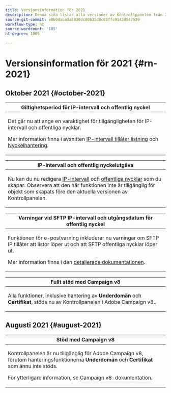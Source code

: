 ```yaml
---
title: Versionsinformation för 2021
description: Denna sida listar alla versioner av Kontrollpanelen från 2021.
source-git-commit: e0b0daba3a5820dc80b35d8c83ffc9143d547529
workflow-type: ht
source-wordcount: '185'
ht-degree: 100%

---
```


# Versionsinformation för 2021 {#rn-2021}

## Oktober 2021 {#october-2021}

<table>
<thead>
<tr>
<th><strong>Giltighetsperiod för IP-intervall och offentlig nyckel</strong><br/></th>
</tr>
</thead>
<tbody>
<tr>
<td>
<p>Det går nu att ange en varaktighet för tillgängligheten för IP-intervall och offentliga nycklar. </p><p>Mer information finns i avsnitten <a href="../sftp/using/ip-range-allow-listing.md#adding-ip-addresses-allow-list">IP-intervall tillåter listning</a> och <a href="../sftp/using/key-management.md#installing-ssh-key">Nyckelhantering</a>.</p>
</td>
</tr>
</tbody>
</table>

<table>
<thead>
<tr>
<th><strong>IP-intervall och offentlig nyckelutgåva</strong><br/></th>
</tr>
</thead>
<tbody>
<tr>
<td>
<p>Nu kan du nu redigera <a href="../sftp/using/ip-range-allow-listing.md#editing-ip-ranges">IP-intervall</a> och <a href="../sftp/using/key-management.md#editing-public-keys">offentliga nycklar</a> som du skapar. Observera att den här funktionen inte är tillgänglig för objekt som skapats före den aktuella versionen av Kontrollpanelen.
</td>
</tr>
</tbody>
</table>

<table>
<thead>
<tr>
<th><strong>Varningar vid SFTP IP-intervall och utgångsdatum för offentlig nyckel</strong><br/></th>
</tr>
</thead>
<tbody>
<tr>
<td>
<p>Funktionen för e-postvarning inkluderar nu varningar om SFTP IP tillåter att listor löper ut och att SFTP offentliga nycklar löper ut.</p><p>Mer information finns i den <a href="../performance-monitoring/using/email-alerting.md">detaljerade dokumentationen</a>.</p>
</td>
</tr>
</tbody>
</table>

<table>
<thead>
<tr>
<th><strong>Fullt stöd med Campaign v8</strong><br/></th>
</tr>
</thead>
<tbody>
<tr>
<td>
<p>Alla funktioner, inklusive hantering av <strong>Underdomän</strong> och <strong>Certifikat</strong>, stöds nu av Kontrollpanelen i Adobe Campaign v8.</a>.</p>
</td>
</tr>
</tbody>
</table>

## Augusti 2021 {#august-2021}

<table>
<thead>
<tr>
<th><strong>Stöd med Campaign v8</strong><br/></th>
</tr>
</thead>
<tbody>
<tr>
<td>
<p>Kontrollpanelen är nu tillgänglig för Adobe Campaign v8, förutom hanteringsfunktionerna <strong>Underdomän</strong> och <strong>Certifikat</strong> som ännu inte stöds.</p><p>För ytterligare information, se <a href="https://experienceleague.adobe.com/docs/campaign/campaign-v8/deploy/self-service.html?lang=sv" target="blank">Campaign v8-dokumentation</a>.</p>
</td>
</tr>
</tbody>
</table>

